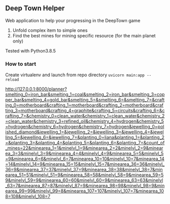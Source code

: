 ## Deep Town Helper

Web application to help your progressing in the DeepTown game 

1.  Unfold complex item to simple ones
2. Find the best mines for mining specific resource (for the main planet only)


Tested with Python3.8.5

### How to start
Create virtualenv and launch from repo directory
`uvicorn main:app --reload`

http://127.0.0.1:8000/planner?smelting_0=iron_bar&smelting_1=coal&smelting_2=iron_bar&smelting_3=copper_bar&smelting_4=gold_bar&smelting_5=&smelting_6=&smelting_7=&crafting_0=motherboard&crafting_1=motherboard&crafting_2=motherboard&crafting_3=motherboard&crafting_4=graphite&crafting_5=circuits&crafting_6=&crafting_7=&chemistry_0=clean_water&chemistry_1=clean_water&chemistry_2=clean_water&chemistry_3=refined_oil&chemistry_4=hydrogen&chemistry_5=hydrogen&chemistry_6=hydrogen&chemistry_7=hydrogen&jewelling_0=polished_diamond&jewelling_1=&jewelling_2=&jewelling_3=&jewelling_4=&jewelling_5=&jewelling_6=&jewelling_7=&planting_0=liana&planting_1=&planting_2=&planting_3=&planting_4=&planting_5=&planting_6=&planting_7=&count_of_mines=22&minearea_1=1&minelvl_1=9&minearea_2=2&minelvl_2=9&minearea_3=3&minelvl_3=9&minearea_4=4&minelvl_4=9&minearea_5=5&minelvl_5=9&minearea_6=6&minelvl_6=7&minearea_10=10&minelvl_10=7&minearea_14=14&minelvl_14=9&minearea_15=15&minelvl_15=7&minearea_36=36&minelvl_36=9&minearea_37=37&minelvl_37=9&minearea_38=38&minelvl_38=7&minearea_51=51&minelvl_51=9&minearea_58=58&minelvl_58=9&minearea_59=59&minelvl_59=9&minearea_60=60&minelvl_60=9&minearea_63=63&minelvl_63=7&minearea_87=87&minelvl_87=9&minearea_98=98&minelvl_98=9&minearea_99=99&minelvl_99=8&minearea_107=107&minelvl_107=7&minearea_108=108&minelvl_108=7
